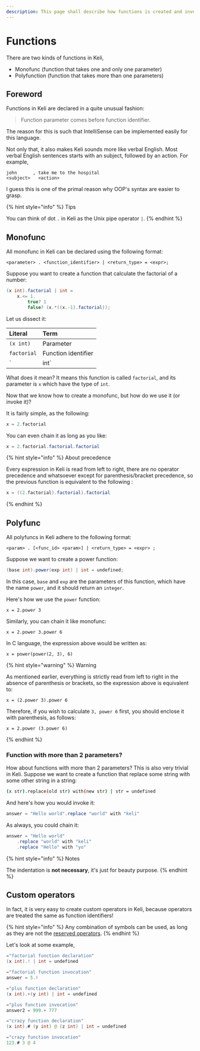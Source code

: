 ```yaml
---
description: This page shall describe how functions is created and invoked in Keli.
---
```


# Functions

There are two kinds of functions in Keli, 

* Monofunc \(function that takes one and only one parameter\)
* Polyfunction \(function that takes more than one parameters\)

## Foreword

Functions in Keli are declared in a quite unusual fashion:

> Function parameter comes before function identifier.

The reason for this is such that IntelliSense can be implemented easily for this language. 

Not only that, it also makes Keli sounds more like verbal English. Most verbal English sentences starts with an subject, followed by an action. For example,

```text
john      , take me to the hospital
<subject>   <action>
```

I guess this is one of the primal reason why OOP's syntax are easier to grasp.

{% hint style="info" %}
Tips

You can think of dot `.` in Keli as the Unix pipe operator `|`.
{% endhint %}

## Monofunc 

All monofunc in Keli can be declared using the following format:

```text
<parameter> . <function_identifier> | <return_type> = <expr>;
```

Suppose you want to create a function that calculate the factorial of a number:

```java
(x int).factorial | int = 
    x.<= 1.
        true? 1
        false? (x.*((x.-1).factorial)); 
```

Let us dissect it:

| Literal | Term |
| :--- | :--- |
| `(x int)` | Parameter |
| `factorial` | Function identifier |
| `| int` | Return type |

What does it mean? It means this function is called `factorial`, and its parameter is `x` which have the type of `int`. 

Now that we know how to create a monofunc, but how do we use it \(or invoke it\)? 

It is fairly simple, as the following:

```java
x = 2.factorial
```

You can even chain it as long as you like:

```java
x = 2.factorial.factorial.factorial
```

{% hint style="info" %}
About precedence

Every expression in Keli is read from left to right, there are no operator precedence and whatsoever except for parenthesis/bracket precedence,  so the previous function is equivalent to the following :

```java
x = ((2.factorial).factorial).factorial
```
{% endhint %}

## Polyfunc

All polyfuncs in Keli adhere to the following format:

```text
<param> . [<func_id> <param>] | <return_type> = <expr> ;
```

Suppose we want to create a power function:

```java
(base int).power(exp int) | int = undefined;
```

In this case, `base` and `exp` are the parameters of this function, which have the name `power`, and it should return an `integer`. 

Here's how we use the `power` function:

```text
x = 2.power 3
```

Similarly, you can chain it like monofunc:

```text
x = 2.power 3.power 6
```

In C language, the expression above would be written as:

```text
x = power(power(2, 3), 6)
```

{% hint style="warning" %}
Warning

As mentioned earlier, everything is strictly read from left to right in the absence of parenthesis or brackets, so the expression above is equivalent to:

```text
x = (2.power 3).power 6
```

Therefore, if you wish to calculate `3, power 6` first, you should enclose it with parenthesis, as follows:

```text
x = 2.power (3.power 6)
```
{% endhint %}

### Function with more than 2 parameters?

How about functions with more than 2 parameters? This is also very trivial in Keli. Suppose we want to create a function that replace some string with some other string in a string:

```bash
(x str).replace(old str) with(new str) | str = undefined
```

And here's how you would invoke it:

```java
answer = "Hello world".replace "world" with "keli"
```

As always, you could chain it:

```java
answer = "Hello world"
    .replace "world" with "keli"
    .replace "Hello" with "yo"
```

{% hint style="info" %}
Notes

The indentation is **not necessary**, it's just for beauty purpose. 
{% endhint %}

## Custom operators

In fact, it is very easy to create custom operators in Keli, because operators are treated the same as function identifiers! 

{% hint style="info" %}
Any combination of symbols can be used, as long as they are not the [reserved operators](../syntax.md#reserved-operator).
{% endhint %}



Let's look at some example,

```java
="factorial function declaration"
(x int).! | int = undefined

="factorial function invocation"
answer = 5.!

="plus function declaration"
(x int).+(y int) | int = undefined

="plus function invocation"
answer2 = 999.+ 777

="crazy function declaration"
(x int).# (y int) @ (z int) | int = undefined

="crazy function invocation"
123.# 3 @ 4
```



